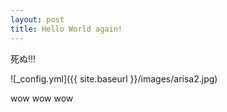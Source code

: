 ```yaml
---
layout: post
title: Hello World again!
---
```


死ぬ!!!

![_config.yml]({{ site.baseurl }}/images/arisa2.jpg)

wow wow wow
